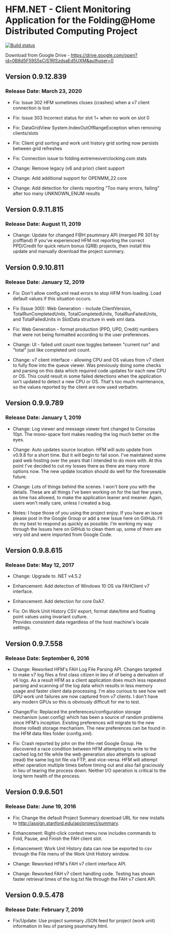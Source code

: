 # HFM.NET - Client Monitoring Application for the Folding@Home Distributed Computing Project

[![Build status](https://harlam357.visualstudio.com/hfm-net%20test/_apis/build/status/hfm-net%20(master))](https://harlam357.visualstudio.com/hfm-net%20test/_build/latest?definitionId=0)

Download from Google Drive - https://drive.google.com/open?id=0B8d5F59S5sCiS1RISzdsaEd5UXM&authuser=0

## Version 0.9.12.839

### Release Date: March 23, 2020

* Fix: Issue 302 HFM sometimes closes (crashes) when a v7 client connection is lost
* Fix: Issue 303 Incorrect status for slot 1+ when no work on slot 0
* Fix: DataGridView System.IndexOutOfRangeException when removing clients/slots
* Fix: Client grid sorting and work unit history grid sorting now persists between grid refreshes
* Fix: Connection issue to folding.extremeoverclocking.com stats

* Change: Remove legacy (v6 and prior) client support
* Change: Add additional support for OPENMM_22 core
* Change: Add detection for clients reporting "Too many errors, failing" after too many UNKNOWN_ENUM results


## Version 0.9.11.815

### Release Date: August 11, 2019

* Change: Update for changed F@H psummary API (merged PR 301 by jcoffland)
          If you've experienced HFM not reporting the correct PPD/Credit for quick return bonus (QRB) projects, then install this update and manually download the project summary.


## Version 0.9.10.811

### Release Date: January 12, 2019

* Fix: Don't allow config.xml read errors to stop HFM from loading.  Load default values if this situation occurs.
* Fix (Issue 300): Web Generation - include ClientVersion, TotalRunCompletedUnits, TotalCompletedUnits, TotalRunFailedUnits, and TotalFailedUnits in SlotData structure in web xml data.
* Fix: Web Generation - format production (PPD, UPD, Credit) numbers that were not being formatted according to the user preferences.

* Change: UI - failed unit count now toggles between "current run" and "total" just like completed unit count.
* Change: v7 client interface - allowing CPU and OS values from v7 client to fully flow into the queue viewer.
          Was previously doing some checks and parsing on this data which required code updates for each new
          CPU or OS.  This could result in some failed detections when the application isn't updated to detect
          a new CPU or OS.  That's too much maintenance, so the values reported by the client are now used verbatim.


## Version 0.9.9.789

### Release Date: January 1, 2019

* Change: Log viewer and message viewer font changed to Consolas 10pt.  The mono-space font makes reading the log much better on the eyes.
* Change: Auto updates source location.  HFM will auto update from v0.9.8 for a short time.  But it will begin to fail soon.
          I've maintained some paid web hosting over the years that I intended to do more with.  At this point I've decided to cut 
		  my losses there as there are many more options now.  The new update location should do well for the foreseeable future.
* Change: Lots of things behind the scenes.  I won't bore you with the details.  These are all things I've been working on for the last few
          years, as time has allowed, to make the application leaner and meaner.  Again, users won't really care, unless I created a bug.

* Notes: I hope those of you using the project enjoy.  If you have an issue please post in the Google Group or add a new Issue here on GitHub.
         I'll do my best to respond as quickly as possible.  I'm working my way through the Issues here on GitHub to clean them up, some of 
		 them are very old and were imported from Google Code.


## Version 0.9.8.615

### Release Date: May 12, 2017

* Change: Upgrade to .NET v4.5.2

* Enhancement: Add detection of Windows 10 OS via FAHClient v7 interface.
* Enhancement: Add detection for core 0xA7.

* Fix: On Work Unit History CSV export, format date/time and floating point values using invariant culture.  
       Provides consistent data regardless of the host machine's locale settings.


## Version 0.9.7.558

### Release Date: September 6, 2016

* Change: Reworked HFM's FAH Log File Parsing API.  Changes targeted to make v7 log files a first class citizen in lieu of of being a derivation of v6 logs.
          As a result HFM as a client application does much less repeated parsing and scanning of the log data which results in less memory usage and faster client data processing.
          I'm also curious to see how well GPU work unit failures are now captured from v7 clients.  I don't have any modern GPUs so this is obviously difficult for me to test.

* Change/Fix: Replaced the preferences/configuration storage mechanism (user.config) which has been a source of random problems since HFM's inception.
              Existing preferences will migrate to the new (home rolled) storage mechanism.  The new preferences can be found in the HFM data files folder (config.xml).

* Fix: Crash reported by john on the hfm-net Google Group.  He discovered a race condition between HFM attempting to write to the cached log.txt file while the web
       generation also attempts to upload (read) the same log.txt file via FTP, and vice-versa.  HFM will attempt either operation multiple times before timing out and 
       also fail graciously in lieu of tearing the process down.  Neither I/O operation is critical to the long term health of the process.


## Version 0.9.6.501

### Release Date: June 19, 2016

* Fix: Change the default Project Summary download URL for new installs to http://assign.stanford.edu/api/project/summary.

* Enhancement: Right-click context menu now includes commands to Fold, Pause, and Finish the FAH client slot.
* Enhancement: Work Unit History data can now be exported to csv through the File menu of the Work Unit History window.

* Change: Reworked HFM's FAH v7 client interface API.
* Change: Reworked FAH v7 client handling code.  Testing has shown faster retrieval times of the log.txt file through the FAH v7 client API.


## Version 0.9.5.478

### Release Date: February 7, 2016

* Fix/Update: Use project summary JSON feed for project (work unit) information in lieu of parsing psummary.html.
